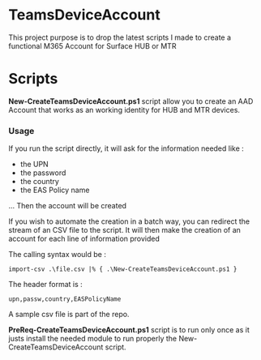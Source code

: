 # TeamsDeviceAccount
This project purpose is to drop the latest scripts I made to create a functional M365 Account for Surface HUB or MTR

# Scripts

**New-CreateTeamsDeviceAccount.ps1** script allow you to create an AAD Account that works as an working identity for HUB and MTR devices.

### Usage

If you run the script directly, it will ask for the information needed like :
- the UPN
- the password
- the country
- the EAS Policy name

... Then the account will be created

If you wish to automate the creation in a batch way, you can redirect the stream of an CSV file to the script. It will then make the creation of an account for each line of information provided

The calling syntax would be :

    import-csv .\file.csv |% { .\New-CreateTeamsDeviceAccount.ps1 }

The header format is :

    upn,passw,country,EASPolicyName

A sample csv file is part of the repo.

**PreReq-CreateTeamsDeviceAccount.ps1** script is to run only once as it justs install the needed module to run properly the New-CreateTeamsDeviceAccount script. 